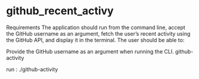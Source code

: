 

# github_recent_activy

Requirements
The application should run from the command line, accept the GitHub username as an argument, fetch the user’s recent activity using the GitHub API, and display it in the terminal. The user should be able to:

Provide the GitHub username as an argument when running the CLI.
github-activity <username>

run :
./github-activity <github username >

